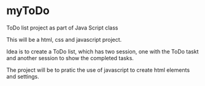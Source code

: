 # myToDo
ToDo list project as part of Java Script class

This will be a html, css and javascript project. 

Idea is to create a ToDo list, which has two session, one with the ToDo taskt and another session to show the completed tasks. 

The project will be to pratic the use of javascript to create html elements and settings.
